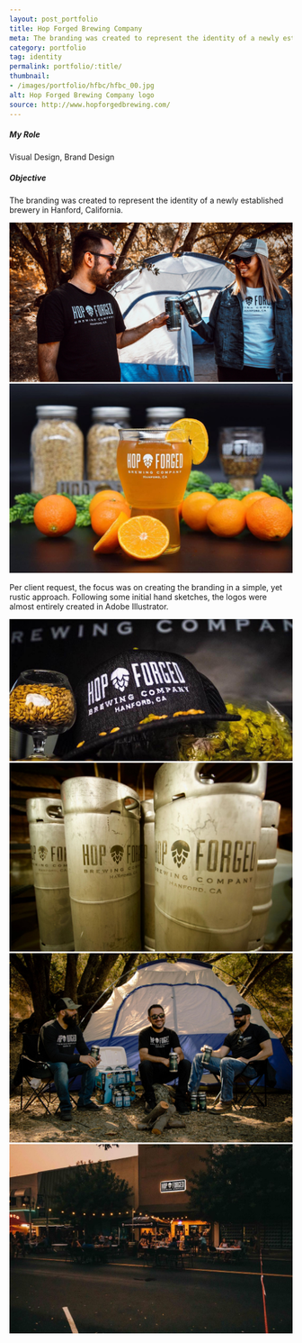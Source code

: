 ```yaml
---
layout: post_portfolio
title: Hop Forged Brewing Company
meta: The branding was created to represent the identity of a newly established brewery in Hanford, California.
category: portfolio
tag: identity
permalink: portfolio/:title/
thumbnail: 
- /images/portfolio/hfbc/hfbc_00.jpg
alt: Hop Forged Brewing Company logo
source: http://www.hopforgedbrewing.com/
---
```

##### My Role

Visual Design, Brand Design

##### Objective

The branding was created to represent the identity of a newly established brewery in Hanford, California.

<div class="lightgallery">
  <a href="/images/portfolio/hfbc/hfbc_01.jpg"><img src="/images/portfolio/hfbc/hfbc_01.jpg" alt="Hop Forged Brewing Company - Apparel"></a>
</div>

<div class="lightgallery">
  <a href="/images/portfolio/hfbc/hfbc_02.jpg"><img src="/images/portfolio/hfbc/hfbc_02.jpg" alt="Hop Forged Brewing Company - Glass"></a>
</div>

Per client request, the focus was on creating the branding in a simple, yet rustic approach. Following some initial hand sketches, the logos were almost entirely created in Adobe Illustrator.

<div class="lightgallery">
  <a href="/images/portfolio/hfbc/hfbc_03.jpg"><img src="/images/portfolio/hfbc/hfbc_03.jpg" alt="Hop Forged Brewing Company - Cap and Hops"></a>
</div>

<div class="lightgallery">
  <a href="/images/portfolio/hfbc/hfbc_04.jpg"><img src="/images/portfolio/hfbc/hfbc_04.jpg" alt="Hop Forged Brewing Company - Barrels"></a>
</div>

<div class="lightgallery">
  <a href="/images/portfolio/hfbc/hfbc_05.jpg"><img src="/images/portfolio/hfbc/hfbc_05.jpg" alt="Hop Forged Brewing Company - Camping Apparel"></a>
</div>

<div class="lightgallery">
  <a href="/images/portfolio/hfbc/hfbc_06.jpg"><img src="/images/portfolio/hfbc/hfbc_06.jpg" alt="Hop Forged Brewing Company - Storefront"></a>
</div>
